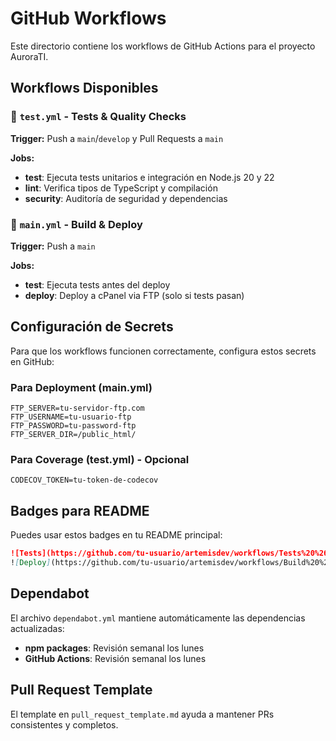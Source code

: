 # GitHub Workflows

Este directorio contiene los workflows de GitHub Actions para el proyecto AuroraTI.

## Workflows Disponibles

### 🧪 `test.yml` - Tests & Quality Checks
**Trigger:** Push a `main`/`develop` y Pull Requests a `main`

**Jobs:**
- **test**: Ejecuta tests unitarios e integración en Node.js 20 y 22
- **lint**: Verifica tipos de TypeScript y compilación
- **security**: Auditoría de seguridad y dependencias

### 🚀 `main.yml` - Build & Deploy
**Trigger:** Push a `main`

**Jobs:**
- **test**: Ejecuta tests antes del deploy
- **deploy**: Deploy a cPanel via FTP (solo si tests pasan)

## Configuración de Secrets

Para que los workflows funcionen correctamente, configura estos secrets en GitHub:

### Para Deployment (main.yml)
```
FTP_SERVER=tu-servidor-ftp.com
FTP_USERNAME=tu-usuario-ftp
FTP_PASSWORD=tu-password-ftp
FTP_SERVER_DIR=/public_html/
```

### Para Coverage (test.yml) - Opcional
```
CODECOV_TOKEN=tu-token-de-codecov
```

## Badges para README

Puedes usar estos badges en tu README principal:

```markdown
![Tests](https://github.com/tu-usuario/artemisdev/workflows/Tests%20%26%20Quality%20Checks/badge.svg)
![Deploy](https://github.com/tu-usuario/artemisdev/workflows/Build%20%26%20Deploy%20to%20cPanel%20(FTP)/badge.svg)
```

## Dependabot

El archivo `dependabot.yml` mantiene automáticamente las dependencias actualizadas:
- **npm packages**: Revisión semanal los lunes
- **GitHub Actions**: Revisión semanal los lunes

## Pull Request Template

El template en `pull_request_template.md` ayuda a mantener PRs consistentes y completos.
